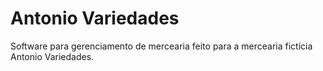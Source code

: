 # Antonio Variedades
Software para gerenciamento de mercearia feito para a mercearia fictícia Antonio Variedades.
